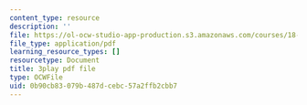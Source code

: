 ```yaml
---
content_type: resource
description: ''
file: https://ol-ocw-studio-app-production.s3.amazonaws.com/courses/18-01sc-single-variable-calculus-fall-2010/0b90cb83079b487dcebc57a2ffb2cbb7_HgEqXhsIq_g.pdf
file_type: application/pdf
learning_resource_types: []
resourcetype: Document
title: 3play pdf file
type: OCWFile
uid: 0b90cb83-079b-487d-cebc-57a2ffb2cbb7
---
```

